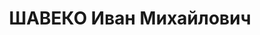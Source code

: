 ---
title: ШАВЕКО Иван Михайлович
description: "1906 г.р., русский, член ВКП(б) с 1928, старший лейтенант, нач. школы\
  \ мл. авиаспециалистов 134 авиабригады СибВО. \n  Арестован 19.10.1937. \n  ВКВС\
  \ - 16.06.1938, ВМН. Расстрелян 16.06.1938, Новосибирск"
---